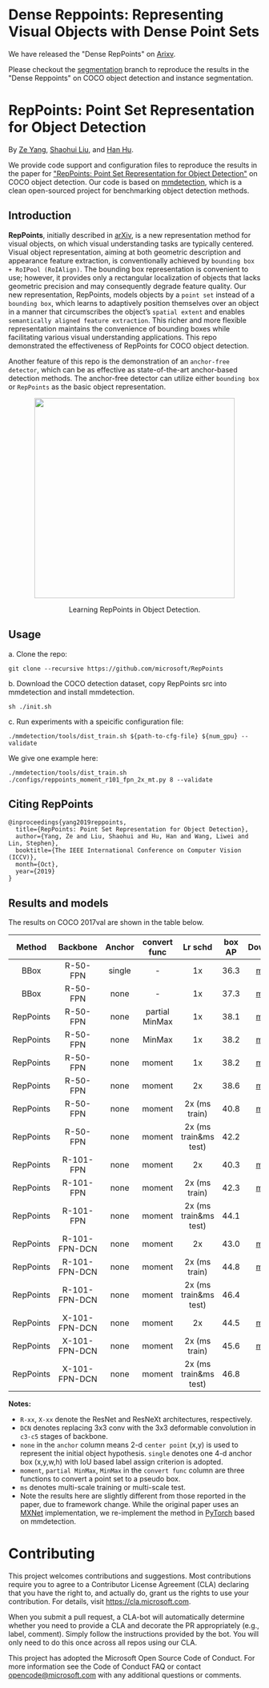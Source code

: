 # Dense Reppoints: Representing Visual Objects with Dense Point Sets

We have released the "Dense RepPoints" on [Arixv](https://arxiv.org/abs/1912.11473).

Please checkout the [segmentation]() branch to reproduce the results in the "Dense Reppoints" on COCO object detection and instance segmentation. 


# RepPoints: Point Set Representation for Object Detection

By [Ze Yang](https://yangze.tech/), [Shaohui Liu](http://b1ueber2y.me/), and [Han Hu](https://ancientmooner.github.io/).

We provide code support and configuration files to reproduce the results in the paper for
["RepPoints: Point Set Representation for Object Detection"](https://arxiv.org/abs/1904.11490) on COCO object detection. Our code is based on [mmdetection](https://github.com/open-mmlab/mmdetection), which is a clean open-sourced project for benchmarking object detection methods. 

## Introduction

**RepPoints**, initially described in [arXiv](https://arxiv.org/abs/1904.11490), is a new representation method for visual objects, on which visual understanding tasks are typically centered. Visual object representation, aiming at both geometric description and appearance feature extraction, is conventionally achieved by `bounding box + RoIPool (RoIAlign)`. The bounding box representation is convenient to use; however, it provides only a rectangular localization of objects that lacks geometric precision and may consequently degrade feature quality. Our new representation, RepPoints, models objects by a `point set` instead of a `bounding box`, which learns to adaptively position themselves over an object in a manner that circumscribes the object’s `spatial extent` and enables `semantically aligned feature extraction`. This richer and more flexible representation maintains the convenience of bounding boxes while facilitating various visual understanding applications. This repo demonstrated the effectiveness of RepPoints for COCO object detection.

Another feature of this repo is the demonstration of an `anchor-free detector`, which can be as effective as state-of-the-art anchor-based detection methods. The anchor-free detector can utilize either `bounding box` or `RepPoints` as the basic object representation.

<div align="center">
  <img src="demo/reppoints.png" width="400px" />
  <p>Learning RepPoints in Object Detection.</p>
</div>

## Usage
a. Clone the repo:
```
git clone --recursive https://github.com/microsoft/RepPoints
```
b. Download the COCO detection dataset, copy RepPoints src into mmdetection and install mmdetection. 
```
sh ./init.sh
```
c. Run experiments with a speicific configuration file:
```
./mmdetection/tools/dist_train.sh ${path-to-cfg-file} ${num_gpu} --validate
```
We give one example here:
```
./mmdetection/tools/dist_train.sh ./configs/reppoints_moment_r101_fpn_2x_mt.py 8 --validate
```

## Citing RepPoints

```
@inproceedings{yang2019reppoints,
  title={RepPoints: Point Set Representation for Object Detection},
  author={Yang, Ze and Liu, Shaohui and Hu, Han and Wang, Liwei and Lin, Stephen},
  booktitle={The IEEE International Conference on Computer Vision (ICCV)},
  month={Oct},
  year={2019}
}
```

## Results and models

The results on COCO 2017val are shown in the table below.

| Method | Backbone | Anchor | convert func | Lr schd | box AP | Download |
| :----: | :------: | :-------: | :------: | :-----: | :----: | :------: |
| BBox | R-50-FPN | single | -    | 1x      | 36.3|[model](https://drive.google.com/open?id=1TaVAFGZP2i7RwtlQjy3LBH1WI-YRH774) |
| BBox | R-50-FPN | none     | -    | 1x      | 37.3| [model](https://drive.google.com/open?id=1hpfu-I7gtZnIb0NU2WvUvaZz_dm-THuZ) |
| RepPoints | R-50-FPN | none     | partial MinMax | 1x      | 38.1| [model](https://drive.google.com/open?id=11zFtdKH-QGz_zH7vlcIih6FQAjV84CWc) |
| RepPoints | R-50-FPN | none     | MinMax | 1x      | 38.2| [model](https://drive.google.com/open?id=1Cg9818dpkL-9qjmYdkhrY_BRiQFjV4xu)  |
| RepPoints | R-50-FPN | none     | moment | 1x      | 38.2| [model](https://drive.google.com/open?id=1rQg-lE-5nuqO1bt6okeYkti4Q-EaBsu_) |
| RepPoints | R-50-FPN | none     | moment | 2x      | 38.6| [model](https://drive.google.com/open?id=1TfR-5geVviKhRoXL9JP6cG3fkN2itbBU) |
| RepPoints | R-50-FPN | none     | moment | 2x (ms train)   | 40.8| [model](https://drive.google.com/open?id=1oaHTIaP51oB5HJ6GWV3WYK19lMm9iJO6) |
| RepPoints | R-50-FPN | none     | moment | 2x (ms train&ms test)   | 42.2|          |
| RepPoints | R-101-FPN | none   | moment | 2x   | 40.3| [model](https://drive.google.com/open?id=1BAmGeUQ_zVQi2u7rgOuPQem2EjXDLgWm) |
| RepPoints | R-101-FPN | none   | moment | 2x (ms train)   | 42.3| [model](https://drive.google.com/open?id=14Lf0p4fXElXaxFu8stk3hek3bY8tNENX) |
| RepPoints | R-101-FPN | none   | moment | 2x (ms train&ms test)   | 44.1|          |
| RepPoints | R-101-FPN-DCN | none   | moment | 2x   | 43.0| [model](https://drive.google.com/open?id=1hpptxpb4QtNuB-HnV5wHbDltPHhlYq4z) |
| RepPoints | R-101-FPN-DCN | none   | moment | 2x (ms train)   | 44.8| [model](https://drive.google.com/open?id=1fsTckK99HYjOURwcFeHfy5JRRtsCajfX) |
| RepPoints | R-101-FPN-DCN | none   | moment | 2x (ms train&ms test)   | 46.4|          |
| RepPoints | X-101-FPN-DCN | none   | moment | 2x   | 44.5| [model](https://drive.google.com/open?id=1Y8vqaqU88-FEqqwl6Zb9exD5O246yrMR) |
| RepPoints | X-101-FPN-DCN | none   | moment | 2x (ms train)   | 45.6| [model](https://drive.google.com/open?id=1nr9gcVWxzeakbfPC6ON9yvKOuLzj_RrJ) |
| RepPoints | X-101-FPN-DCN | none   | moment | 2x (ms train&ms test)   | 46.8|          |

**Notes:**

- `R-xx`, `X-xx` denote the ResNet and ResNeXt architectures, respectively. 
- `DCN` denotes replacing 3x3 conv with the 3x3 deformable convolution in `c3-c5` stages of backbone.
- `none` in the `anchor` column means 2-d `center point` (x,y) is used to represent the initial object hypothesis. `single` denotes one 4-d anchor box (x,y,w,h) with IoU based label assign criterion is adopted. 
- `moment`, `partial MinMax`, `MinMax` in the `convert func` column are three functions to convert a point set to a pseudo box.
- `ms` denotes multi-scale training or multi-scale test.
- Note the results here are slightly different from those reported in the paper, due to framework change. While the original paper uses an [MXNet](https://mxnet.apache.org/) implementation, we re-implement the method in [PyTorch](https://pytorch.org/) based on mmdetection.

# Contributing
This project welcomes contributions and suggestions. Most contributions require you to agree to a Contributor License Agreement (CLA) declaring that you have the right to, and actually do, grant us the rights to use your contribution. For details, visit https://cla.microsoft.com.

When you submit a pull request, a CLA-bot will automatically determine whether you need to provide a CLA and decorate the PR appropriately (e.g., label, comment). Simply follow the instructions provided by the bot. You will only need to do this once across all repos using our CLA.

This project has adopted the Microsoft Open Source Code of Conduct. For more information see the Code of Conduct FAQ or contact opencode@microsoft.com with any additional questions or comments.
